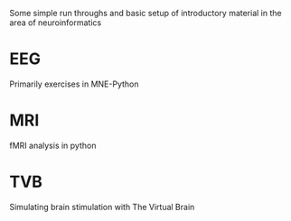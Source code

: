 Some simple run throughs and basic setup of introductory material in the area of neuroinformatics

# EEG
Primarily exercises in MNE-Python

# MRI
fMRI analysis in python

# TVB
Simulating brain stimulation with The Virtual Brain

